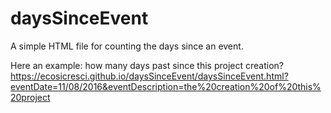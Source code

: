 # daysSinceEvent
A simple HTML file for counting the days since an event.

Here an example: how many days past since this project creation? https://ecosicresci.github.io/daysSinceEvent/daysSinceEvent.html?eventDate=11/08/2016&eventDescription=the%20creation%20of%20this%20project
